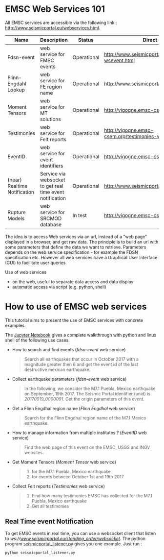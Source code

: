 # EMSC Web Services 101


All EMSC services are accessible via the following link : http://www.seismicportal.eu/webservices.html. 

| Name | Description | Status | Direct url |
| --- | --- | --- | --- |
| Fdsn-event | web service for EMSC events | Operational | http://www.seismicportal.eu/fdsn-wsevent.html |
| Flinn-Engdahl Lookup | web service for FE region name | Operational | http://www.seismicportal.eu/feregions.html |
| Moment Tensors | web service for MT solutions | Operational	| http://vigogne.emsc-csem.org/mtws/ |
| Testimonies | web service for Felt reports | Operational	| http://vigogne.emsc-csem.org/testimonies-ws/ |
| EventID | web service for event identifiers|Operational	| http://vigogne.emsc-csem.org/eventid |
| (near) Realtime Notification | Service via websocket to get real time event notification | Operational	| http://www.seismicportal.eu/realtime.html |
| Rupture Models | web service for SRCMOD database | In test	| http://vigogne.emsc-csem.org/srcmodws |

The idea is to access Web services via an url, instead of a "web page" displayed in a browser, and get raw data. The principle is to build an url with some parameters that define the data we want to retrieve.
Parameters depends on the web service specification - for example the FDSN specification etc. However all web services have a Graphical User Interface (GUI) to facilitate user queries.

Use of web services
 * on the web, useful to separate data access and data display
 * automatic access via script (e.g. python, shell)

# How to use of EMSC web services

This tutorial aims to present the use of EMSC services with concrete examples. 

The [Jupyter Notebook](https://github.com/EMSC-CSEM/webservices101/blob/master/emsc_services.ipynb) gives a complete walkthrough with python and linux shell of the following use cases.

 * How to search and find events (*fdsn-event* web service)
	> Search all earthquakes that occur in October 2017 with a magnitude greater then 6 and get the event id of the last destructive mexican earthquake.

 * Collect earthquake parameters (*fdsn-event* web service)
    > In the following, we consider the M7.1 Puebla, Mexico earthquake on September, 19th 2017. The Seismic Portal identifier (unid) is *20170919_0000091*.
	> Get the origin parameters of this event.

 * Get a Flinn Engdhal region name (*Flinn Engdhal* web service)
	> Search for the Flinn Engdhal region name of the M7.1 Mexico earthquake.

 * How to manage information from multiple institutes ? (*EventID* web service) 
    > Find the web page of this event on the EMSC, USGS and INGV websites.
	
 * Get Moment Tensors (*Moment Tensor* web service)
	 > 1. for the M7.1 Puebla, Mexico earthquake
	 > 2. for events between October 1st and 19th 2017

 * Collect Felt reports (*Testimonies* web service)
	 > 1. Find how many testimonies EMSC has collected for the  M7.1 Puebla, Mexico earthquake
	 > 2. Get all testimonies

## Real Time event Notification

To get EMSC events in real time, you can use a websocket client that listen to *ws://www.seismicportal.eu/standing_order/websocket*. The python program [seismicportal_listener.py](https://github.com/EMSC-CSEM/webservices101/blob/master/seismicportal_listener.py) gives you one example. Just run :

```python seismicportal_listener.py```



